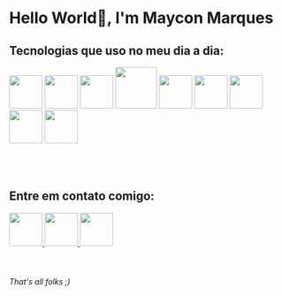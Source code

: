 # Hello World👋, I'm Maycon Marques 

## Tecnologias que uso no meu dia a dia:
  <div>
    <img height="60" src="https://cdn.jsdelivr.net/gh/devicons/devicon/icons/html5/html5-plain-wordmark.svg" />
    <img height="60" src="https://cdn.jsdelivr.net/gh/devicons/devicon/icons/css3/css3-plain-wordmark.svg" />
    <img height="60" src="https://cdn.jsdelivr.net/gh/devicons/devicon/icons/bootstrap/bootstrap-plain-wordmark.svg" />
    <img height="75" src="https://cdn.jsdelivr.net/gh/devicons/devicon/icons/sass/sass-original.svg" />
    <img height="60" src="https://cdn.jsdelivr.net/gh/devicons/devicon/icons/javascript/javascript-plain.svg" />
    <img height="60" src="https://cdn.jsdelivr.net/gh/devicons/devicon/icons/typescript/typescript-plain.svg" />
    <img height="60" src="https://cdn.jsdelivr.net/gh/devicons/devicon/icons/react/react-original-wordmark.svg" />
    <img height="60" src="https://cdn.jsdelivr.net/gh/devicons/devicon/icons/git/git-original.svg" />
    <img height="60"src="https://cdn.jsdelivr.net/gh/devicons/devicon/icons/php/php-plain.svg" />
  </div>  <br><br><br>
  

## Entre em contato comigo: 
  <a href="https://www.linkedin.com/in/mayconhenrique/" target="_blank">
    <img height="60" src="https://cdn.jsdelivr.net/gh/devicons/devicon/icons/linkedin/linkedin-original.svg" />
  </a>
  <a href="https://wa.me/5544991173753" target="_blank">
    <img height="60" src="https://cdn-icons-png.flaticon.com/512/3670/3670051.png" />
  </a>
  <a href="mailto:mayconmarquesh@gmail.com" target="_blank">
    <img height="60" src="https://cdn-icons-png.flaticon.com/512/2504/2504727.png" />
  </a> <br><br><br>

  ###### That's all folks ;)
